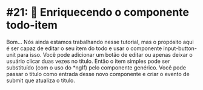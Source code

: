 # #21: 💪 Enriquecendo o componente todo-item

Bom... Nós ainda estamos trabalhando nesse tutorial, mas o propósito aqui é ser capaz de editar o seu item do todo e usar o componente input-button-unit para isso. Você pode adicionar um botão de editar ou apenas deixar o usuário clicar duas vezes no título. Então o item simples pode ser substituído (com o uso do *ngIf) pelo componente genérico. Você pode passar o titulo como entrada desse novo componente e criar o evento de submit que atualiza o título.
